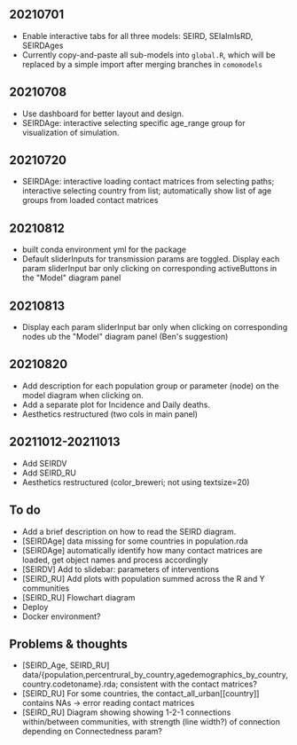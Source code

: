 ## 20210701
* Enable interactive tabs for all three models: SEIRD, SEIaImIsRD, SEIRDAges
* Currently copy-and-paste all sub-models into `global.R`, which will be replaced by a simple import after merging branches in `comomodels`

## 20210708
* Use dashboard for better layout and design.
* SEIRDAge: interactive selecting specific age_range group for visualization of simulation.

## 20210720
* SEIRDAge: interactive loading contact matrices from selecting paths; interactive selecting country from list; automatically show list of age groups from loaded contact matrices

## 20210812
* built conda environment yml for the package
* Default sliderInputs for transmission params are toggled. Display each param sliderInput bar only clicking on corresponding activeButtons in the "Model" diagram panel

## 20210813
* Display each param sliderInput bar only when clicking on corresponding nodes ub the "Model" diagram panel (Ben's suggestion)

## 20210820
* Add description for each population group or parameter (node) on the model diagram when clicking on.
* Add a separate plot for Incidence and Daily deaths.
* Aesthetics restructured (two cols in main panel)

## 20211012-20211013
* Add SEIRDV
* Add SEIRD_RU
* Aesthetics restructured (color_breweri; not using textsize=20)

## To do
* Add a brief description on how to read the SEIRD diagram.
* [SEIRDAge] data missing for some countries in population.rda
* [SEIRDAge] automatically identify how many contact matrices are loaded, get object names and process accordingly
* [SEIRDV] Add to slidebar: parameters of interventions
* [SEIRD_RU] Add plots with population summed across the R and Y communities
* [SEIRD_RU] Flowchart diagram
* Deploy
* Docker environment?

## Problems & thoughts
* [SEIRD_Age, SEIRD_RU] data/{population,percentrural_by_country,agedemographics_by_country,country.codetoname}.rda; consistent with the contact matrices?
* [SEIRD_RU] For some countries, the contact_all_urban[[country]] contains NAs -> error reading contact matrices
* [SEIRD_RU] Diagram showing showing 1-2-1 connections within/between communities, with strength (line width?) of connection depending on Connectedness param?

